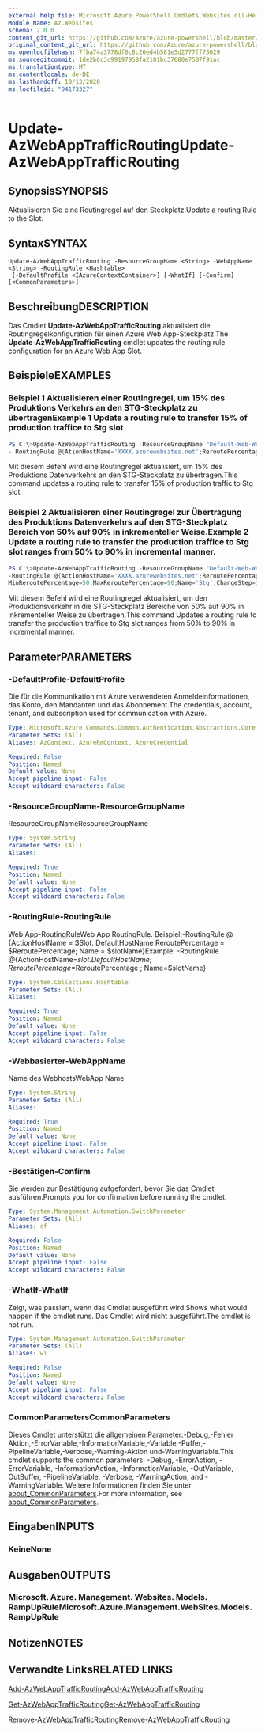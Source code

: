 ```yaml
---
external help file: Microsoft.Azure.PowerShell.Cmdlets.Websites.dll-Help.xml
Module Name: Az.Websites
schema: 2.0.0
content_git_url: https://github.com/Azure/azure-powershell/blob/master/src/Websites/Websites/help/Update-AzWebAppTrafficRouting.md
original_content_git_url: https://github.com/Azure/azure-powershell/blob/master/src/Websites/Websites/help/Update-AzWebAppTrafficRouting.md
ms.openlocfilehash: 7fba74a3778df0c8c26ed4b581e5d2777ff75029
ms.sourcegitcommit: 1de2b6c3c99197958fa2101bc37680e7507f91ac
ms.translationtype: MT
ms.contentlocale: de-DE
ms.lasthandoff: 10/13/2020
ms.locfileid: "94173327"
---
```

# <span data-ttu-id="7adf5-101">Update-AzWebAppTrafficRouting</span><span class="sxs-lookup"><span data-stu-id="7adf5-101">Update-AzWebAppTrafficRouting</span></span>

## <span data-ttu-id="7adf5-102">Synopsis</span><span class="sxs-lookup"><span data-stu-id="7adf5-102">SYNOPSIS</span></span>
<span data-ttu-id="7adf5-103">Aktualisieren Sie eine Routingregel auf den Steckplatz.</span><span class="sxs-lookup"><span data-stu-id="7adf5-103">Update a routing Rule to the Slot.</span></span>

## <span data-ttu-id="7adf5-104">Syntax</span><span class="sxs-lookup"><span data-stu-id="7adf5-104">SYNTAX</span></span>

```
Update-AzWebAppTrafficRouting -ResourceGroupName <String> -WebAppName <String> -RoutingRule <Hashtable>
 [-DefaultProfile <IAzureContextContainer>] [-WhatIf] [-Confirm] [<CommonParameters>]
```

## <span data-ttu-id="7adf5-105">Beschreibung</span><span class="sxs-lookup"><span data-stu-id="7adf5-105">DESCRIPTION</span></span>
<span data-ttu-id="7adf5-106">Das Cmdlet **Update-AzWebAppTrafficRouting** aktualisiert die Routingregelkonfiguration für einen Azure Web App-Steckplatz.</span><span class="sxs-lookup"><span data-stu-id="7adf5-106">The **Update-AzWebAppTrafficRouting** cmdlet updates the routing rule configuration for an Azure Web App Slot.</span></span>

## <span data-ttu-id="7adf5-107">Beispiele</span><span class="sxs-lookup"><span data-stu-id="7adf5-107">EXAMPLES</span></span>

### <span data-ttu-id="7adf5-108">Beispiel 1 Aktualisieren einer Routingregel, um 15% des Produktions Verkehrs an den STG-Steckplatz zu übertragen</span><span class="sxs-lookup"><span data-stu-id="7adf5-108">Example 1 Update a routing rule to transfer 15% of production traffice to  Stg slot</span></span>
```powershell
PS C:\>Update-AzWebAppTrafficRouting -ResourceGroupName "Default-Web-WestUS" -WebAppName "ContosoSite" 
- RoutingRule @{AtionHostName='XXXX.azurewebsites.net';ReroutePercentage=15;Name='Stg'}
```

<span data-ttu-id="7adf5-109">Mit diesem Befehl wird eine Routingregel aktualisiert, um 15% des Produktions Datenverkehrs an den STG-Steckplatz zu übertragen.</span><span class="sxs-lookup"><span data-stu-id="7adf5-109">This command updates a routing rule to transfer 15% of production traffic to Stg slot.</span></span>

### <span data-ttu-id="7adf5-110">Beispiel 2 Aktualisieren einer Routingregel zur Übertragung des Produktions Datenverkehrs auf den STG-Steckplatz Bereich von 50% auf 90% in inkrementeller Weise.</span><span class="sxs-lookup"><span data-stu-id="7adf5-110">Example 2 Update a routing rule to transfer the production traffice to Stg slot ranges from 50% to 90% in incremental manner.</span></span>
```powershell
PS C:\>Update-AzWebAppTrafficRouting -ResourceGroupName "Default-Web-WestUS" -WebAppName "ContosoSite" 
-RoutingRule @{ActionHostName='XXXX.azurewebsites.net';ReroutePercentage=50;ChangeIntervalInMinutes=1;
MinReroutePercentage=50;MaxReroutePercentage=90;Name='Stg';ChangeStep=10}
```

<span data-ttu-id="7adf5-111">Mit diesem Befehl wird eine Routingregel aktualisiert, um den Produktionsverkehr in die STG-Steckplatz Bereiche von 50% auf 90% in inkrementeller Weise zu übertragen.</span><span class="sxs-lookup"><span data-stu-id="7adf5-111">This command Updates a routing rule to transfer the production traffice to Stg slot ranges from 50% to 90% in incremental manner.</span></span>

## <span data-ttu-id="7adf5-112">Parameter</span><span class="sxs-lookup"><span data-stu-id="7adf5-112">PARAMETERS</span></span>

### <span data-ttu-id="7adf5-113">-DefaultProfile</span><span class="sxs-lookup"><span data-stu-id="7adf5-113">-DefaultProfile</span></span>
<span data-ttu-id="7adf5-114">Die für die Kommunikation mit Azure verwendeten Anmeldeinformationen, das Konto, den Mandanten und das Abonnement.</span><span class="sxs-lookup"><span data-stu-id="7adf5-114">The credentials, account, tenant, and subscription used for communication with Azure.</span></span>

```yaml
Type: Microsoft.Azure.Commands.Common.Authentication.Abstractions.Core.IAzureContextContainer
Parameter Sets: (All)
Aliases: AzContext, AzureRmContext, AzureCredential

Required: False
Position: Named
Default value: None
Accept pipeline input: False
Accept wildcard characters: False
```

### <span data-ttu-id="7adf5-115">-ResourceGroupName</span><span class="sxs-lookup"><span data-stu-id="7adf5-115">-ResourceGroupName</span></span>
<span data-ttu-id="7adf5-116">ResourceGroupName</span><span class="sxs-lookup"><span data-stu-id="7adf5-116">ResourceGroupName</span></span>
```yaml
Type: System.String
Parameter Sets: (All)
Aliases:

Required: True
Position: Named
Default value: None
Accept pipeline input: False
Accept wildcard characters: False
```

### <span data-ttu-id="7adf5-117">-RoutingRule</span><span class="sxs-lookup"><span data-stu-id="7adf5-117">-RoutingRule</span></span>
<span data-ttu-id="7adf5-118">Web App-RoutingRule</span><span class="sxs-lookup"><span data-stu-id="7adf5-118">Web App RoutingRule.</span></span>
<span data-ttu-id="7adf5-119">Beispiel:-RoutingRule @ {ActionHostName = $Slot. DefaultHostName ReroutePercentage = $ReroutePercentage; Name = $slotName}</span><span class="sxs-lookup"><span data-stu-id="7adf5-119">Example: -RoutingRule @{ActionHostName=$slot.DefaultHostName ; ReroutePercentage=$ReroutePercentage ; Name=$slotName}</span></span>

```yaml
Type: System.Collections.Hashtable
Parameter Sets: (All)
Aliases:

Required: True
Position: Named
Default value: None
Accept pipeline input: False
Accept wildcard characters: False
```

### <span data-ttu-id="7adf5-120">-Webbasierter</span><span class="sxs-lookup"><span data-stu-id="7adf5-120">-WebAppName</span></span>
<span data-ttu-id="7adf5-121">Name des Webhosts</span><span class="sxs-lookup"><span data-stu-id="7adf5-121">WebApp Name</span></span>

```yaml
Type: System.String
Parameter Sets: (All)
Aliases:

Required: True
Position: Named
Default value: None
Accept pipeline input: False
Accept wildcard characters: False
```

### <span data-ttu-id="7adf5-122">-Bestätigen</span><span class="sxs-lookup"><span data-stu-id="7adf5-122">-Confirm</span></span>
<span data-ttu-id="7adf5-123">Sie werden zur Bestätigung aufgefordert, bevor Sie das Cmdlet ausführen.</span><span class="sxs-lookup"><span data-stu-id="7adf5-123">Prompts you for confirmation before running the cmdlet.</span></span>

```yaml
Type: System.Management.Automation.SwitchParameter
Parameter Sets: (All)
Aliases: cf

Required: False
Position: Named
Default value: None
Accept pipeline input: False
Accept wildcard characters: False
```

### <span data-ttu-id="7adf5-124">-WhatIf</span><span class="sxs-lookup"><span data-stu-id="7adf5-124">-WhatIf</span></span>
<span data-ttu-id="7adf5-125">Zeigt, was passiert, wenn das Cmdlet ausgeführt wird.</span><span class="sxs-lookup"><span data-stu-id="7adf5-125">Shows what would happen if the cmdlet runs.</span></span>
<span data-ttu-id="7adf5-126">Das Cmdlet wird nicht ausgeführt.</span><span class="sxs-lookup"><span data-stu-id="7adf5-126">The cmdlet is not run.</span></span>

```yaml
Type: System.Management.Automation.SwitchParameter
Parameter Sets: (All)
Aliases: wi

Required: False
Position: Named
Default value: None
Accept pipeline input: False
Accept wildcard characters: False
```

### <span data-ttu-id="7adf5-127">CommonParameters</span><span class="sxs-lookup"><span data-stu-id="7adf5-127">CommonParameters</span></span>
<span data-ttu-id="7adf5-128">Dieses Cmdlet unterstützt die allgemeinen Parameter:-Debug,-Fehler Aktion,-ErrorVariable,-InformationVariable,-Variable,-Puffer,-PipelineVariable,-Verbose,-Warning-Aktion und-WarningVariable.</span><span class="sxs-lookup"><span data-stu-id="7adf5-128">This cmdlet supports the common parameters: -Debug, -ErrorAction, -ErrorVariable, -InformationAction, -InformationVariable, -OutVariable, -OutBuffer, -PipelineVariable, -Verbose, -WarningAction, and -WarningVariable.</span></span> <span data-ttu-id="7adf5-129">Weitere Informationen finden Sie unter [about_CommonParameters](http://go.microsoft.com/fwlink/?LinkID=113216).</span><span class="sxs-lookup"><span data-stu-id="7adf5-129">For more information, see [about_CommonParameters](http://go.microsoft.com/fwlink/?LinkID=113216).</span></span>

## <span data-ttu-id="7adf5-130">Eingaben</span><span class="sxs-lookup"><span data-stu-id="7adf5-130">INPUTS</span></span>

### <span data-ttu-id="7adf5-131">Keine</span><span class="sxs-lookup"><span data-stu-id="7adf5-131">None</span></span>

## <span data-ttu-id="7adf5-132">Ausgaben</span><span class="sxs-lookup"><span data-stu-id="7adf5-132">OUTPUTS</span></span>

### <span data-ttu-id="7adf5-133">Microsoft. Azure. Management. Websites. Models. RampUpRule</span><span class="sxs-lookup"><span data-stu-id="7adf5-133">Microsoft.Azure.Management.WebSites.Models.RampUpRule</span></span>

## <span data-ttu-id="7adf5-134">Notizen</span><span class="sxs-lookup"><span data-stu-id="7adf5-134">NOTES</span></span>

## <span data-ttu-id="7adf5-135">Verwandte Links</span><span class="sxs-lookup"><span data-stu-id="7adf5-135">RELATED LINKS</span></span>

[<span data-ttu-id="7adf5-136">Add-AzWebAppTrafficRouting</span><span class="sxs-lookup"><span data-stu-id="7adf5-136">Add-AzWebAppTrafficRouting</span></span>](./Add-AzWebAppTrafficRouting.md)

[<span data-ttu-id="7adf5-137">Get-AzWebAppTrafficRouting</span><span class="sxs-lookup"><span data-stu-id="7adf5-137">Get-AzWebAppTrafficRouting</span></span>](./Get-AzWebAppTrafficRouting.md)

[<span data-ttu-id="7adf5-138">Remove-AzWebAppTrafficRouting</span><span class="sxs-lookup"><span data-stu-id="7adf5-138">Remove-AzWebAppTrafficRouting</span></span>](./Remove-AzWebAppTrafficRouting.md)